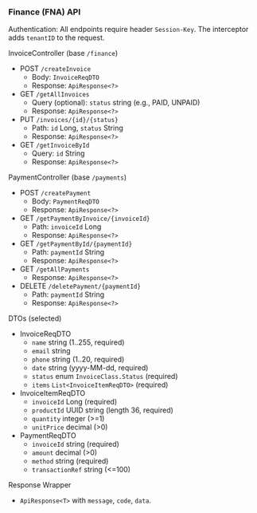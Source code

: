 ### Finance (FNA) API

Authentication: All endpoints require header `Session-Key`. The interceptor adds `tenantID` to the request.

InvoiceController (base `/finance`)
- POST `/createInvoice`
  - Body: `InvoiceReqDTO`
  - Response: `ApiResponse<?>`
- GET `/getAllInvoices`
  - Query (optional): `status` string (e.g., PAID, UNPAID)
  - Response: `ApiResponse<?>`
- PUT `/invoices/{id}/{status}`
  - Path: `id` Long, `status` String
  - Response: `ApiResponse<?>`
- GET `/getInvoiceById`
  - Query: `id` String
  - Response: `ApiResponse<?>`

PaymentController (base `/payments`)
- POST `/createPayment`
  - Body: `PaymentReqDTO`
  - Response: `ApiResponse<?>`
- GET `/getPaymentByInvoice/{invoiceId}`
  - Path: `invoiceId` Long
  - Response: `ApiResponse<?>`
- GET `/getPaymentById/{paymentId}`
  - Path: `paymentId` String
  - Response: `ApiResponse<?>`
- GET `/getAllPayments`
  - Response: `ApiResponse<?>`
- DELETE `/deletePayment/{paymentId}`
  - Path: `paymentId` String
  - Response: `ApiResponse<?>`

DTOs (selected)
- InvoiceReqDTO
  - `name` string (1..255, required)
  - `email` string
  - `phone` string (1..20, required)
  - `date` string (yyyy-MM-dd, required)
  - `status` enum `InvoiceClass.Status` (required)
  - `items` `List<InvoiceItemReqDTO>` (required)
- InvoiceItemReqDTO
  - `invoiceId` Long (required)
  - `productId` UUID string (length 36, required)
  - `quantity` integer (>=1)
  - `unitPrice` decimal (>0)
- PaymentReqDTO
  - `invoiceId` string (required)
  - `amount` decimal (>0)
  - `method` string (required)
  - `transactionRef` string (<=100)

Response Wrapper
- `ApiResponse<T>` with `message`, `code`, `data`.

